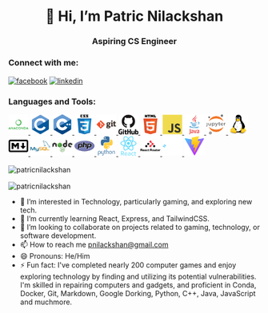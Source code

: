 <h1 align="center">👋 Hi, I’m Patric Nilackshan</h1>
<h3 align="center">Aspiring CS Engineer</h3>


<h3 align="left">Connect with me:</h3>
<p align="left">
<a href="https://facebook.com/patricnilackshan" target="_blank"><img align="center" src="https://raw.githubusercontent.com/rahuldkjain/github-profile-readme-generator/master/src/images/icons/Social/facebook-alt.svg" alt="facebook" height="30" width="40" /></a>
<a href="https://linkedin.com/in/patricnilackshan" target="_blank"><img align="center" src="https://raw.githubusercontent.com/rahuldkjain/github-profile-readme-generator/master/src/images/icons/Social/linked-in-alt.svg" alt="linkedin" height="30" width="40" /></a>
</p>


<h3 align="left">Languages and Tools:</h3>
<p align="left">
  <a href="https://www.anaconda.com" target="_blank"> 
    <img src="https://raw.githubusercontent.com/devicons/devicon/master/icons/anaconda/anaconda-original-wordmark.svg" alt="anaconda" width="40" height="40" style="background-color: #ffffff;"/> 
  </a>
  <a href="https://www.learn-c.org/" target="_blank"> 
    <img src="https://raw.githubusercontent.com/devicons/devicon/master/icons/c/c-original.svg" alt="c" width="40" height="40" style="background-color: #ffffff;"/> 
  </a>  
  <a href="https://www.cplusplus.com/" target="_blank"> 
    <img src="https://raw.githubusercontent.com/devicons/devicon/master/icons/cplusplus/cplusplus-original.svg" alt="cpp" width="40" height="40" style="background-color: #ffffff;"/> 
  </a>
  <a href="https://developer.mozilla.org/en-US/docs/Web/CSS" target="_blank"> 
    <img src="https://raw.githubusercontent.com/devicons/devicon/master/icons/css3/css3-original-wordmark.svg" alt="css3" width="40" height="40" style="background-color: #ffffff;"/> 
  </a>
  <a href="https://git-scm.com/" target="_blank"> 
    <img src="https://raw.githubusercontent.com/devicons/devicon/master/icons/git/git-original-wordmark.svg" alt="git" width="40" height="40" style="background-color: #ffffff;"/> 
  </a>
  <a href="https://github.com/" target="_blank"> 
    <img src="https://raw.githubusercontent.com/devicons/devicon/master/icons/github/github-original-wordmark.svg" alt="github" width="40" height="40" style="background-color: #ffffff;"/> 
  </a>
  <a href="https://developer.mozilla.org/en-US/docs/Web/HTML" target="_blank"> 
    <img src="https://raw.githubusercontent.com/devicons/devicon/master/icons/html5/html5-original-wordmark.svg" alt="html5" width="40" height="40" style="background-color: #ffffff;"/> 
  </a>
  <a href="https://developer.mozilla.org/en-US/docs/Web/JavaScript" target="_blank"> 
    <img src="https://raw.githubusercontent.com/devicons/devicon/master/icons/javascript/javascript-original.svg" alt="js" width="40" height="40" style="background-color: #ffffff;"/> 
  </a>
  <a href="https://www.java.com/" target="_blank"> 
    <img src="https://raw.githubusercontent.com/devicons/devicon/master/icons/java/java-original-wordmark.svg" alt="java" width="40" height="40" style="background-color: #ffffff;"/> 
  </a>
  <a href="https://jupyter.org/" target="_blank"> 
    <img src="https://raw.githubusercontent.com/devicons/devicon/master/icons/jupyter/jupyter-original-wordmark.svg" alt="jupyter" width="40" height="40" style="background-color: #ffffff;"/> 
  </a>
  <a href="https://www.linux.org/" target="_blank"> 
    <img src="https://raw.githubusercontent.com/devicons/devicon/master/icons/linux/linux-original.svg" alt="linux" width="40" height="40" style="background-color: #ffffff;"/> 
  </a>
  <a href="https://www.markdownguide.org/" target="_blank"> 
    <img src="https://raw.githubusercontent.com/devicons/devicon/master/icons/markdown/markdown-original.svg" alt="markdown" width="40" height="40" style="background-color: #ffffff;"/> 
  </a>
  <a href="https://www.mysql.com/" target="_blank"> 
    <img src="https://raw.githubusercontent.com/devicons/devicon/master/icons/mysql/mysql-original-wordmark.svg" alt="mysql" width="40" height="40" style="background-color: #ffffff;"/> 
  </a>
  <a href="https://nodejs.org/" target="_blank"> 
    <img src="https://raw.githubusercontent.com/devicons/devicon/master/icons/nodejs/nodejs-original-wordmark.svg" alt="nodejs" width="40" height="40" style="background-color: #ffffff;"/> 
  </a>
  <a href="https://www.php.net/" target="_blank"> 
    <img src="https://raw.githubusercontent.com/devicons/devicon/master/icons/php/php-original.svg" alt="php" width="40" height="40" style="background-color: #ffffff;"/> 
  </a>
  <a href="https://www.python.org/" target="_blank"> 
    <img src="https://raw.githubusercontent.com/devicons/devicon/master/icons/python/python-original-wordmark.svg" alt="python" width="40" height="40" style="background-color: #ffffff;"/> 
  </a>
  <a href="https://react.dev/" target="_blank"> 
    <img src="https://raw.githubusercontent.com/devicons/devicon/master/icons/react/react-original-wordmark.svg" alt="react" width="40" height="40" style="background-color: #ffffff;"/> 
  </a>
  <a href="https://reactrouter.com/" target="_blank"> 
    <img src="https://raw.githubusercontent.com/devicons/devicon/master/icons/reactrouter/reactrouter-original-wordmark.svg" alt="react-router" width="40" height="40" style="background-color: #ffffff;"/> 
  </a>
  <a href="https://tailwindcss.com/" target="_blank"> 
    <img src="https://raw.githubusercontent.com/devicons/devicon/master/icons/tailwindcss/tailwindcss-original-wordmark.svg" alt="tailwindcss" width="40" height="40" style="background-color: #ffffff;"/> 
  </a>
  <a href="https://vitejs.dev/" target="_blank"> 
    <img src="https://raw.githubusercontent.com/devicons/devicon/master/icons/vitejs/vitejs-original.svg" alt="vitejs" width="40" height="40" style="background-color: #ffffff;"/> 
  </a>
</p>
  

<p><img align="center" src="https://github-readme-stats.vercel.app/api?username=patricnilackshan&show_icons=true&locale=en" alt="patricnilackshan" /></p>

<p><img align="center" src="https://github-readme-streak-stats.herokuapp.com/?user=patricnilackshan" alt="patricnilackshan" /></p>


- 👀 I’m interested in Technology, particularly gaming, and exploring new tech.
- 🌱 I’m currently learning React, Express, and TailwindCSS.
- 💞️ I’m looking to collaborate on projects related to gaming, technology, or software development.
- 📫 How to reach me pnilackshan@gmail.com
- 😄 Pronouns: He/Him
- ⚡ Fun fact: I've completed nearly 200 computer games and enjoy exploring technology by finding and utilizing its potential vulnerabilities. I'm skilled in repairing computers and gadgets, and proficient in Conda, Docker, Git, Markdown, Google Dorking, Python, C++, Java, JavaScript and muchmore.


